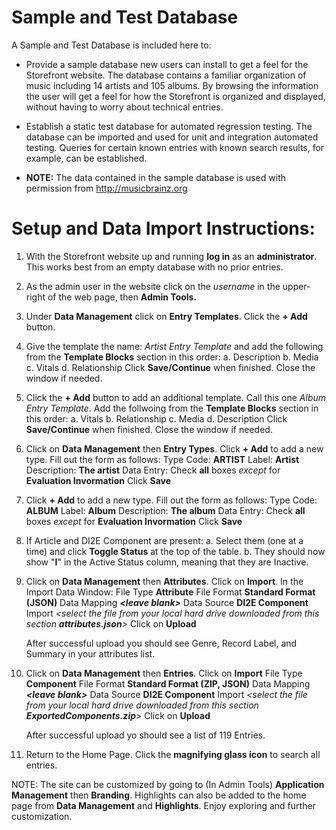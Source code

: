 Sample and Test Database
============

A Sample and Test Database is included here to:

 - Provide a sample database new users can install to get a feel for the Storefront website.  The database contains a 
   familiar organization of music including 14 artists and 105 albums.  By browsing the information the user will get
   a feel for how the Storefront is organized and displayed, without having to worry about technical entries.
   
 - Establish a static test database for automated regression testing.  The database can be imported and used for unit
     and integration automated testing.  Queries for certain known entries with known search results, for example, can
     be established.
     
 - **NOTE:** The data contained in the sample database is used with permission from http://musicbrainz.org
     
Setup and Data Import Instructions:
============

 1.  With the Storefront website up and running **log in** as an **administrator**.  This works best from an empty database with
     no prior entries. 
 
 2.  As the admin user in the website click on the *username* in the upper-right of the web page, then **Admin Tools.**
 
 3.  Under **Data Management** click on **Entry Templates**.  Click the **+ Add** button.
 
 4.  Give the template the name:  *Artist Entry Template* and add the following from the **Template Blocks** section
     in this order:
     a.  Description
     b.  Media
     c.  Vitals
     d.  Relationship
     Click **Save/Continue** when finished.  Close the window if needed.

 5.  Click the **+ Add** button to add an additional template.  Call this one *Album Entry Template*.  Add the follwoing
     from the **Template Blocks** section in this order:
     a.  Vitals
     b.  Relationship
     c.  Media
     d.  Description
     Click **Save/Continue** when finished.  Close the window if needed.
     
 6.  Click on **Data Management** then **Entry Types**.  Click **+ Add** to add a new type.  Fill out the form as follows:
     Type Code:  **ARTIST**
     Label:  **Artist**
     Description: **The artist**
     Data Entry:  Check **all** boxes *except* for **Evaluation Invormation**
     Click **Save**
 
 7.  Click **+ Add** to add a new type.  Fill out the form as follows:
      Type Code:  **ALBUM**
      Label:  **Album**
      Description: **The album**
      Data Entry:  Check **all** boxes *except* for **Evaluation Invormation**
      Click **Save**
      
 8.  If Article and DI2E Component are present:
     a.  Select them (one at a time) and click **Toggle Status** at the top of the table.
     b.  They should now show "**I**" in the Active Status column, meaning that they are Inactive.
    
 9.  Click on **Data Management** then **Attributes**.  Click on **Import**.  In the Import Data Window:
     File Type  **Attribute**
     File Format  **Standard Format (JSON)**
     Data Mapping ***\<leave blank\>***
     Data Source  **DI2E Component**
     Import *\<select the file from your local hard drive downloaded from this section **attributes.json**\>*
     Click on **Upload**
     
     After successful upload you should see Genre, Record Label, and Summary in your attributes list.
     
 10.  Click on **Data Management** then **Entries**.  Click on **Import**
      File Type  **Component**
      File Format  **Standard Format (ZIP, JSON)**
      Data Mapping ***\<leave blank\>***
      Data Source  **DI2E Component**
      Import *\<select the file from your local hard drive downloaded from this section **ExportedComponents.zip**\>*
      Click on **Upload**
      
      After successful upload yo should see a list of 119 Entries.
      
 11.  Return to the Home Page.  Click the **magnifying glass icon** to search all entries. 
      
     
NOTE:  The site can be customized by going to (In Admin Tools) **Application Management** then **Branding**.  Highlights
can also be added to the home page from **Data Management** and **Highlights**.  Enjoy exploring and further customization.
